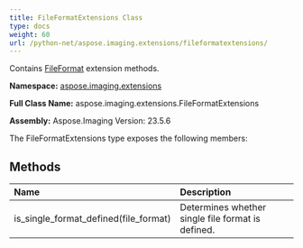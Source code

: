 ```yaml
---
title: FileFormatExtensions Class
type: docs
weight: 60
url: /python-net/aspose.imaging.extensions/fileformatextensions/
---
```


Contains [FileFormat](/imaging/python-net/aspose.imaging/fileformat/) extension methods.

**Namespace:** [aspose.imaging.extensions](/imaging/python-net/aspose.imaging.extensions/)

**Full Class Name:** aspose.imaging.extensions.FileFormatExtensions

**Assembly:**  Aspose.Imaging Version: 23.5.6

The FileFormatExtensions type exposes the following members:
## **Methods**
|**Name**|**Description**|
| :- | :- |
|is_single_format_defined(file_format)|Determines whether single file format is defined.|
